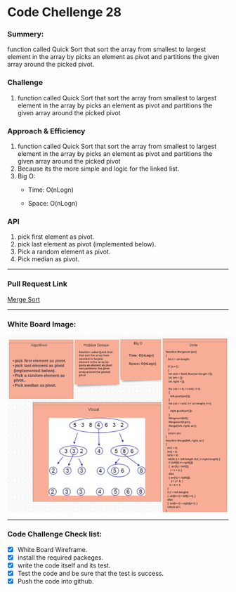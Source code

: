 # Code Chellenge 28

### Summery:

function called Quick Sort that sort the array from smallest to largest element in the array by picks an element as pivot and partitions the given array around the picked pivot.

### Challenge 

1. function called Quick Sort that sort the array from smallest to largest element in the array by picks an element as pivot and partitions the given array around the picked pivot
### Approach & Efficiency
1. function called Quick Sort that sort the array from smallest to largest element in the array by picks an element as pivot and partitions the given array around the picked pivot
2. Because its the more simple and logic for the linked list.
3. Big O: 
   - Time: O(nLogn)

   - Space: O(nLogn)


### API

1. pick first element as pivot.
2. pick last element as pivot (implemented below).
3. Pick a random element as pivot.
4. Pick median as pivot.

***********************************************************************************************
### Pull Request Link

[Merge Sort](https://github.com/HaneenKh88/data-structures-and-algorithms/pull/40)


***********************************************************************************************
### White Board Image:

![White Board](https://github.com/HaneenKh88/data-structures-and-algorithms/blob/main/code-challenges/401-CodeChellenges/assests/codechallenge28.png)


***********************************************************************************************

### Code Challenge Check list:

- [x] White Board Wireframe.
- [x] install the required packeges.
- [x] write the code itself and its test.
- [x] Test the code and be sure that the test is success.
- [x] Push the code into github.
